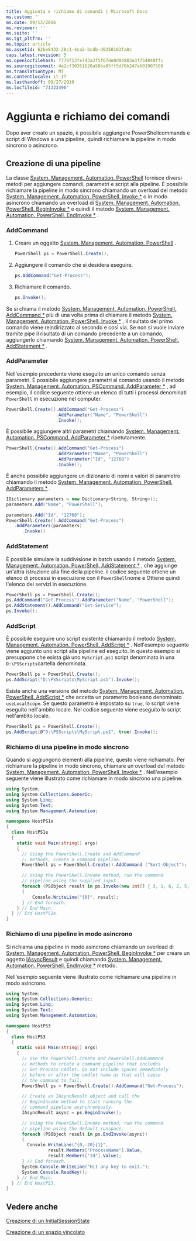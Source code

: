 ```yaml
---
title: Aggiunta e richiamo di comandi | Microsoft Docs
ms.custom: ''
ms.date: 09/13/2016
ms.reviewer: ''
ms.suite: ''
ms.tgt_pltfrm: ''
ms.topic: article
ms.assetid: 62be8432-28c1-4ca2-bcdb-d0350163fa8c
caps.latest.revision: 5
ms.openlocfilehash: f776f13fe743a3f5f67de0d94883e3f754040ffc
ms.sourcegitcommit: 4a2cf30351620a58ba95ff5d76b247e601907589
ms.translationtype: MT
ms.contentlocale: it-IT
ms.lasthandoff: 09/27/2019
ms.locfileid: "71323490"
---
```

# <a name="adding-and-invoking-commands"></a>Aggiunta e richiamo dei comandi

Dopo aver creato un spazio, è possibile aggiungere PowerShellcommands e script di Windows a una pipeline, quindi richiamare la pipeline in modo sincrono o asincrono.

## <a name="creating-a-pipeline"></a>Creazione di una pipeline

 La classe [System. Management. Automation. PowerShell](/dotnet/api/system.management.automation.powershell) fornisce diversi metodi per aggiungere comandi, parametri e script alla pipeline. È possibile richiamare la pipeline in modo sincrono chiamando un overload del metodo [System. Management. Automation. PowerShell. Invoke *](/dotnet/api/System.Management.Automation.PowerShell.Invoke) o in modo asincrono chiamando un overload di [System. Management. Automation. PowerShell. BeginInvoke *](/dotnet/api/System.Management.Automation.PowerShell.BeginInvoke) e quindi il metodo [System. Management. Automation. PowerShell. EndInvoke *](/dotnet/api/System.Management.Automation.PowerShell.EndInvoke) .

### <a name="addcommand"></a>AddCommand

1. Creare un oggetto [System. Management. Automation. PowerShell](/dotnet/api/system.management.automation.powershell) .

   ```csharp
   PowerShell ps = PowerShell.Create();
   ```

2. Aggiungere il comando che si desidera eseguire.

   ```csharp
   ps.AddCommand("Get-Process");
   ```

3. Richiamare il comando.

   ```csharp
   ps.Invoke();
   ```

 Se si chiama il metodo [System. Management. Automation. PowerShell. AddCommand *](/dotnet/api/System.Management.Automation.PowerShell.AddCommand) più di una volta prima di chiamare il metodo [System. Management. Automation. PowerShell. Invoke *](/dotnet/api/System.Management.Automation.PowerShell.Invoke) , il risultato del primo comando viene reindirizzato al secondo e così via. Se non si vuole inviare tramite pipe il risultato di un comando precedente a un comando, aggiungerlo chiamando [System. Management. Automation. PowerShell. AddStatement *](/dotnet/api/System.Management.Automation.PowerShell.AddStatement) .

### <a name="addparameter"></a>AddParameter

 Nell'esempio precedente viene eseguito un unico comando senza parametri. È possibile aggiungere parametri al comando usando il metodo [System. Management. Automation. PSCommand. AddParameter *](/dotnet/api/System.Management.Automation.PSCommand.AddParameter) , ad esempio, il codice seguente ottiene un elenco di tutti i processi denominati `PowerShell` in esecuzione nel computer.

```csharp
PowerShell.Create().AddCommand("Get-Process")
                   .AddParameter("Name", "PowerShell")
                   .Invoke();
```

 È possibile aggiungere altri parametri chiamando [System. Management. Automation. PSCommand. AddParameter *](/dotnet/api/System.Management.Automation.PSCommand.AddParameter) ripetutamente.

```csharp
PowerShell.Create().AddCommand("Get-Process")
                   .AddParameter("Name", "PowerShell")
                   .AddParameter("Id", "12768")
                   .Invoke();
```

 È anche possibile aggiungere un dizionario di nomi e valori di parametro chiamando il metodo [System. Management. Automation. PowerShell. AddParameters *](/dotnet/api/System.Management.Automation.PowerShell.AddParameters) .

```csharp
IDictionary parameters = new Dictionary<String, String>();
parameters.Add("Name", "PowerShell");

parameters.Add("Id", "12768");
PowerShell.Create().AddCommand("Get-Process")
   .AddParameters(parameters)
      .Invoke()

```

### <a name="addstatement"></a>AddStatement

 È possibile simulare la suddivisione in batch usando il metodo [System. Management. Automation. PowerShell. AddStatement *](/dotnet/api/System.Management.Automation.PowerShell.AddStatement) , che aggiunge un'altra istruzione alla fine della pipeline. il codice seguente ottiene un elenco di processi in esecuzione con il `PowerShell`nome e Ottiene quindi l'elenco dei servizi in esecuzione.

```csharp
PowerShell ps = PowerShell.Create();
ps.AddCommand("Get-Process").AddParameter("Name", "PowerShell");
ps.AddStatement().AddCommand("Get-Service");
ps.Invoke();
```

### <a name="addscript"></a>AddScript

 È possibile eseguire uno script esistente chiamando il metodo [System. Management. Automation. PowerShell. AddScript *](/dotnet/api/System.Management.Automation.PowerShell.AddScript) . Nell'esempio seguente viene aggiunto uno script alla pipeline ed eseguito. In questo esempio si presuppone che esista già uno `MyScript.ps1` script denominato in una `D:\PSScripts`cartella denominata.

```csharp
PowerShell ps = PowerShell.Create();
ps.AddScript("D:\PSScripts\MyScript.ps1").Invoke();
```

 Esiste anche una versione del metodo [System. Management. Automation. PowerShell. AddScript *](/dotnet/api/System.Management.Automation.PowerShell.AddScript) che accetta un parametro booleano denominato `useLocalScope`. Se questo parametro è impostato su `true`, lo script viene eseguito nell'ambito locale. Nel codice seguente viene eseguito lo script nell'ambito locale.

```csharp
PowerShell ps = PowerShell.Create();
ps.AddScript(@"D:\PSScripts\MyScript.ps1", true).Invoke();
```

### <a name="invoking-a-pipeline-synchronously"></a>Richiamo di una pipeline in modo sincrono

 Quando si aggiungono elementi alla pipeline, questo viene richiamato. Per richiamare la pipeline in modo sincrono, chiamare un overload del metodo [System. Management. Automation. PowerShell. Invoke *](/dotnet/api/System.Management.Automation.PowerShell.Invoke) . Nell'esempio seguente viene illustrato come richiamare in modo sincrono una pipeline.

```csharp
using System;
using System.Collections.Generic;
using System.Linq;
using System.Text;
using System.Management.Automation;

namespace HostPS1e
{
  class HostPS1e
  {
    static void Main(string[] args)
    {
      // Using the PowerShell.Create and AddCommand
      // methods, create a command pipeline.
      PowerShell ps = PowerShell.Create().AddCommand ("Sort-Object");

      // Using the PowerShell.Invoke method, run the command
      // pipeline using the supplied input.
      foreach (PSObject result in ps.Invoke(new int[] { 3, 1, 6, 2, 5, 4 }))
      {
          Console.WriteLine("{0}", result);
      } // End foreach.
    } // End Main.
  } // End HostPS1e.
}
```

### <a name="invoking-a-pipeline-asynchronously"></a>Richiamo di una pipeline in modo asincrono

 Si richiama una pipeline in modo asincrono chiamando un overload di [System. Management. Automation. PowerShell. BeginInvoke *](/dotnet/api/System.Management.Automation.PowerShell.BeginInvoke) per creare un oggetto [IAsyncResult](https://msdn.microsoft.com/library/system.iasyncresult\(v=vs.110\).aspx) e quindi chiamando [System. Management. Automation. PowerShell. EndInvoke *](/dotnet/api/System.Management.Automation.PowerShell.EndInvoke) metodo.

 Nell'esempio seguente viene illustrato come richiamare una pipeline in modo asincrono.

```csharp
using System;
using System.Collections.Generic;
using System.Linq;
using System.Text;
using System.Management.Automation;

namespace HostPS3
{
  class HostPS3
  {
    static void Main(string[] args)
    {
      // Use the PowerShell.Create and PowerShell.AddCommand
      // methods to create a command pipeline that includes
      // Get-Process cmdlet. Do not include spaces immediately
      // before or after the cmdlet name as that will cause
      // the command to fail.
      PowerShell ps = PowerShell.Create().AddCommand("Get-Process");

      // Create an IAsyncResult object and call the
      // BeginInvoke method to start running the
      // command pipeline asynchronously.
      IAsyncResult async = ps.BeginInvoke();

      // Using the PowerShell.Invoke method, run the command
      // pipeline using the default runspace.
      foreach (PSObject result in ps.EndInvoke(async))
      {
        Console.WriteLine("{0,-20}{1}",
                result.Members["ProcessName"].Value,
                result.Members["Id"].Value);
      } // End foreach.
      System.Console.WriteLine("Hit any key to exit.");
      System.Console.ReadKey();
    } // End Main.
  } // End HostPS3.
}
```

## <a name="see-also"></a>Vedere anche

 [Creazione di un InitialSessionState](./creating-an-initialsessionstate.md)

 [Creazione di un spazio vincolato](./creating-a-constrained-runspace.md)
